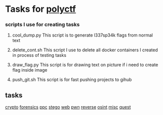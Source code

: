 # Tasks for [polyctf](https://polyctf.ru/)

### scripts I use for creating tasks
1. cool_dump.py
This script is to generate l337sp34k flags from normal text

2. delete_cont.sh
This script I use to delete all docker containers I created in process of testing tasks

3. draw_flag.py
This script is for drawing text on picture if i need to create flag inside image

4. push_git.sh
This script is for fast pushing projects to gihub

## tasks
[crypto](./crypto)
[forensics](./forensics)
[ppc](./ppc)
[stego](./stego)
[web](./web)
[pwn](./pwn)
[reverse](./reverse)
[osint](./osint)
[misc](./misc)
[quest](./quest)
